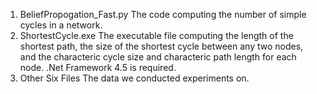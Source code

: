 1. BeliefPropogation_Fast.py
The code computing the number of simple cycles in a network.
2. ShortestCycle.exe
The executable file computing the length of the shortest path, the size of the shortest cycle between any two nodes, and the characteric cycle size and characteric path length for each node. .Net Framework 4.5 is required.
3. Other Six Files
The data we conducted experiments on.
